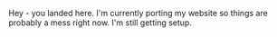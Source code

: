 
Hey - you landed here. I'm currently porting my website so things are probably a mess right now. I'm still getting setup.
